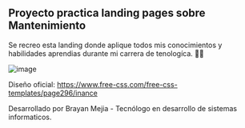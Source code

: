 <h2> Proyecto practica landing pages sobre Mantenimiento </h2>

Se recreo esta landing donde aplique todos mis conocimientos y habilidades aprendias durante mi carrera de tenologíca. 👨‍💻

![image](https://github.com/BrayanMejia2004/PracticaDisenoMantenimiento/assets/160251031/81654d68-f1fe-4886-baff-0fca3aa24eea)


Diseño oficial: https://www.free-css.com/free-css-templates/page296/inance

Desarrollado por Brayan Mejia - Tecnólogo en desarrollo de sistemas informaticos.
